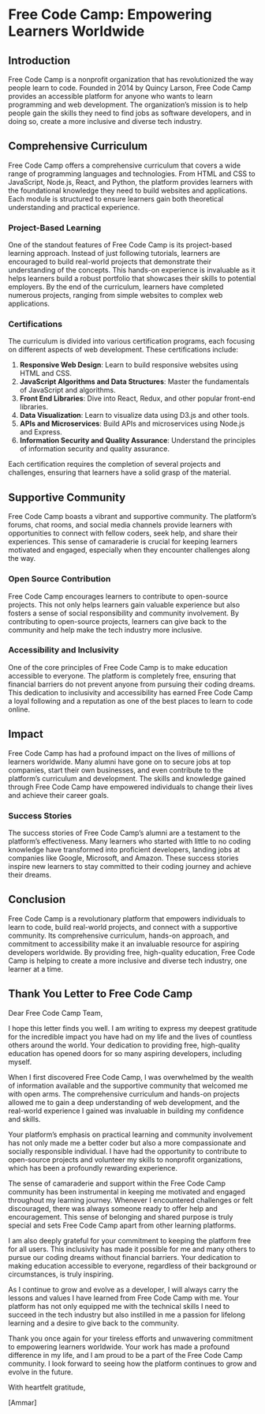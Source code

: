 # Free Code Camp: Empowering Learners Worldwide

## Introduction

Free Code Camp is a nonprofit organization that has revolutionized the way people learn to code. Founded in 2014 by Quincy Larson, Free Code Camp provides an accessible platform for anyone who wants to learn programming and web development. The organization’s mission is to help people gain the skills they need to find jobs as software developers, and in doing so, create a more inclusive and diverse tech industry.

## Comprehensive Curriculum

Free Code Camp offers a comprehensive curriculum that covers a wide range of programming languages and technologies. From HTML and CSS to JavaScript, Node.js, React, and Python, the platform provides learners with the foundational knowledge they need to build websites and applications. Each module is structured to ensure learners gain both theoretical understanding and practical experience.

### Project-Based Learning

One of the standout features of Free Code Camp is its project-based learning approach. Instead of just following tutorials, learners are encouraged to build real-world projects that demonstrate their understanding of the concepts. This hands-on experience is invaluable as it helps learners build a robust portfolio that showcases their skills to potential employers. By the end of the curriculum, learners have completed numerous projects, ranging from simple websites to complex web applications.

### Certifications

The curriculum is divided into various certification programs, each focusing on different aspects of web development. These certifications include:

1. **Responsive Web Design**: Learn to build responsive websites using HTML and CSS.
2. **JavaScript Algorithms and Data Structures**: Master the fundamentals of JavaScript and algorithms.
3. **Front End Libraries**: Dive into React, Redux, and other popular front-end libraries.
4. **Data Visualization**: Learn to visualize data using D3.js and other tools.
5. **APIs and Microservices**: Build APIs and microservices using Node.js and Express.
6. **Information Security and Quality Assurance**: Understand the principles of information security and quality assurance.

Each certification requires the completion of several projects and challenges, ensuring that learners have a solid grasp of the material.

## Supportive Community

Free Code Camp boasts a vibrant and supportive community. The platform’s forums, chat rooms, and social media channels provide learners with opportunities to connect with fellow coders, seek help, and share their experiences. This sense of camaraderie is crucial for keeping learners motivated and engaged, especially when they encounter challenges along the way.

### Open Source Contribution

Free Code Camp encourages learners to contribute to open-source projects. This not only helps learners gain valuable experience but also fosters a sense of social responsibility and community involvement. By contributing to open-source projects, learners can give back to the community and help make the tech industry more inclusive.

### Accessibility and Inclusivity

One of the core principles of Free Code Camp is to make education accessible to everyone. The platform is completely free, ensuring that financial barriers do not prevent anyone from pursuing their coding dreams. This dedication to inclusivity and accessibility has earned Free Code Camp a loyal following and a reputation as one of the best places to learn to code online.

## Impact

Free Code Camp has had a profound impact on the lives of millions of learners worldwide. Many alumni have gone on to secure jobs at top companies, start their own businesses, and even contribute to the platform’s curriculum and development. The skills and knowledge gained through Free Code Camp have empowered individuals to change their lives and achieve their career goals.

### Success Stories

The success stories of Free Code Camp’s alumni are a testament to the platform’s effectiveness. Many learners who started with little to no coding knowledge have transformed into proficient developers, landing jobs at companies like Google, Microsoft, and Amazon. These success stories inspire new learners to stay committed to their coding journey and achieve their dreams.

## Conclusion

Free Code Camp is a revolutionary platform that empowers individuals to learn to code, build real-world projects, and connect with a supportive community. Its comprehensive curriculum, hands-on approach, and commitment to accessibility make it an invaluable resource for aspiring developers worldwide. By providing free, high-quality education, Free Code Camp is helping to create a more inclusive and diverse tech industry, one learner at a time.

## Thank You Letter to Free Code Camp

Dear Free Code Camp Team,

I hope this letter finds you well. I am writing to express my deepest gratitude for the incredible impact you have had on my life and the lives of countless others around the world. Your dedication to providing free, high-quality education has opened doors for so many aspiring developers, including myself.

When I first discovered Free Code Camp, I was overwhelmed by the wealth of information available and the supportive community that welcomed me with open arms. The comprehensive curriculum and hands-on projects allowed me to gain a deep understanding of web development, and the real-world experience I gained was invaluable in building my confidence and skills.

Your platform’s emphasis on practical learning and community involvement has not only made me a better coder but also a more compassionate and socially responsible individual. I have had the opportunity to contribute to open-source projects and volunteer my skills to nonprofit organizations, which has been a profoundly rewarding experience.

The sense of camaraderie and support within the Free Code Camp community has been instrumental in keeping me motivated and engaged throughout my learning journey. Whenever I encountered challenges or felt discouraged, there was always someone ready to offer help and encouragement. This sense of belonging and shared purpose is truly special and sets Free Code Camp apart from other learning platforms.

I am also deeply grateful for your commitment to keeping the platform free for all users. This inclusivity has made it possible for me and many others to pursue our coding dreams without financial barriers. Your dedication to making education accessible to everyone, regardless of their background or circumstances, is truly inspiring.

As I continue to grow and evolve as a developer, I will always carry the lessons and values I have learned from Free Code Camp with me. Your platform has not only equipped me with the technical skills I need to succeed in the tech industry but also instilled in me a passion for lifelong learning and a desire to give back to the community.

Thank you once again for your tireless efforts and unwavering commitment to empowering learners worldwide. Your work has made a profound difference in my life, and I am proud to be a part of the Free Code Camp community. I look forward to seeing how the platform continues to grow and evolve in the future.

With heartfelt gratitude,

[Ammar]


